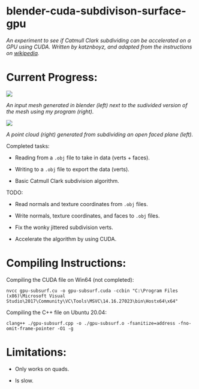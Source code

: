 # blender-cuda-subdivison-surface-gpu

*An experiment to see if Catmull Clark subdividing can be accelerated on a GPU using CUDA. Written by katznboyz, and adapted from the instructions on [wikipedia](https://en.wikipedia.org/wiki/Catmull%E2%80%93Clark_subdivision_surface).*

# Current Progress:

![](https://i.imgur.com/066mO1v.png?raw=true)

*An input mesh generated in blender (left) next to the sudivided version of the mesh using my program (right).*

![](https://i.imgur.com/JnObSNJ.png?raw=true)

*A point cloud (right) generated from subdividing an open faced plane (left).*

Completed tasks:

- Reading from a `.obj` file to take in data (verts + faces).

- Writing to a `.obj` file to export the data (verts).

- Basic Catmull Clark subdivision algorithm.

TODO:

- Read normals and texture coordinates from `.obj` files.

- Write normals, texture coordinates, and faces to `.obj` files.

- Fix the wonky jittered subdivision verts.

- Accelerate the algorithm by using CUDA.

# Compiling Instructions:

Compiling the CUDA file on Win64 (not completed):

`nvcc gpu-subsurf.cu -o gpu-subsurf.cuda -ccbin "C:\Program Files (x86)\Microsoft Visual Studio\2017\Community\VC\Tools\MSVC\14.16.27023\bin\Hostx64\x64"`

Compiling the C++ file on Ubuntu 20.04:

`clang++ ./gpu-subsurf.cpp -o ./gpu-subsurf.o -fsanitize=address -fno-omit-frame-pointer -O1 -g`

# Limitations:

- Only works on quads.

- Is slow.